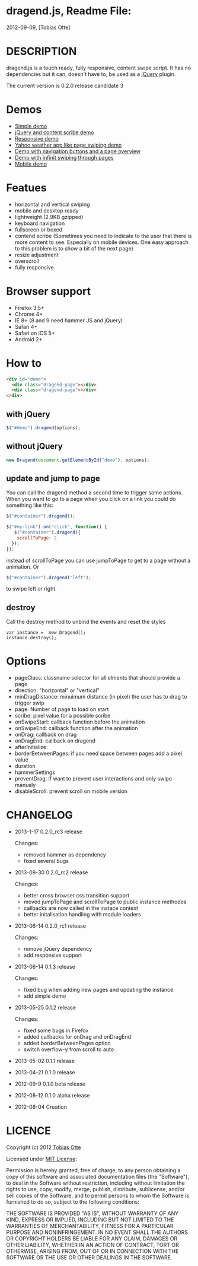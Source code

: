 dragend.js, Readme File:
==============================================================================
2012-09-09, [Tobias Otte]

# DESCRIPTION

dragend.js is a touch ready, fully responsive, content swipe script. It has no dependencies but it can, doesn't have to, be used as a [jQuery](https://github.com/jquery/jquery/) plugin.

The current version is 0.2.0 release candidate 3

# Demos

* [Simple demo](http://stereobit.github.io/dragend/demos/simple/)
* [jQuery and content scribe demo](http://stereobit.github.io/dragend/demos/scribe/)
* [Responsive demo](http://stereobit.github.io/dragend/demos/responsive/)
* [Yahoo weather app like page swiping demo](http://stereobit.github.io/dragend/demos/yahoo-swipe/)
* [Demo with navigation buttons and a page overview](http://stereobit.github.io/dragend/demos/with-control-elements/)
* [Demo with infinit swiping through pages](http://stereobit.github.io/dragend/demos/infinit/)
* [Mobile demo](http://stereobit.github.io/dragend/demos/mobile/)

# Featues

* horizontal and vertical swiping
* mobile and desktop ready
* lightweight (2.9KB gzipped)
* keyboard navigation
* fullscreen or boxed
* contend scribe (Sometimes you need to indicate to the user that there is more content to see. Especially on mobile devices. One easy approach to this problem is to show a bit of the next page)
* resize adjustment
* overscroll
* fully responsive

# Browser support
* Firefox 3.5+
* Chrome 4+
* IE 8+ (8 and 9 need hammer JS and jQuery)
* Safari 4+
* Safari on iOS 5+
* Android 2+

# How to

```html
<div id="demo">
  <div class="dragend-page"></div>
  <div class="dragend-page"></div>
</div>
```

## with jQuery
```javascript
$("#demo").dragend(options);
```

## without jQuery
```javascript
new Dragend(document.getElementById("demo"), options);
```

## update and jump to page

You can call the dragend method a second time to trigger some actions. When you want to go to a page when you click on a link you could do something like this:

```javascript
$("#container").dragend();

$("#my-link").on("click", function() {
   $("#container").dragend({
    scrollToPage: 2
  });
});
```

instead of scrollToPage you can use jumpToPage to get to a page without a animation. Or

```javascript
$("#container").dragend("left");
```

to swipe left or right.

## destroy

Call the destroy method to unbind the events and reset the styles

```javascript]
var instance =  new Dragend();
instance.destroy();
```

# Options
  * pageClass: classname selector for all elments that should provide a page
  * direction: "horizontal" or "vertical"
  * minDragDistance: minuimum distance (in pixel) the user has to drag to trigger swip
  * page: Number of page to load on start
  * scribe: pixel value for a possible scribe
  * onSwipeStart: callback function before the animation
  * onSwipeEnd: callback function after the animation
  * onDrag: callback on drag
  * onDragEnd: callback on dragend
  * afterInitialize:
  * borderBetweenPages: if you need space between pages add a pixel value
  * duration
  * hammerSettings
  * preventDrag: if want to prevent user interactions and only swipe manualy
  * disableScroll: prevent scroll on mobile version

# CHANGELOG

* 2013-1-17
  0.2.0_rc3 release

  Changes:
  - removed hammer as dependency
  - fixed several bugs

* 2013-09-30
  0.2.0_rc2 release

  Changes:
  - better cross browser css transition support
  - moved jumpToPage and scrollToPage to public instance methodes
  - callbacks are now called in the instace context
  - better initalisation handling with module loaders

* 2013-06-14
  0.2.0_rc1 release

  Changes:
  - remove jQuery dependency
  - add responsive support

* 2013-06-14
  0.1.3 release

  Changes:
  - fixed bug when adding new pages and updating the instance
  - add simple demo

* 2013-05-25
  0.1.2 release

  Changes:
  - fixed some bugs in Firefox
  - added callbacks for onDrag and onDragEnd
  - added borderBetweenPages option
  - switch overflow-y from scroll to auto

* 2013-05-02
  0.1.1 release

* 2013-04-21
  0.1.0 release

* 2012-09-9
  0.1.0 beta release

* 2012-08-12
  0.1.0 alpha release

* 2012-08-04
  Creation

# LICENCE

Copyright (c) 2012 [Tobias Otte](http://stereb.it)

Licensed under [MIT License](http://www.opensource.org/licenses/mit-license.php):

Permission is hereby granted, free of charge, to any person obtaining a copy of this software and associated documentation files (the "Software"), to deal in the Software without restriction, including without limitation the rights to use, copy, modify, merge, publish, distribute, sublicense, and/or sell copies of the Software, and to permit persons to whom the Software is furnished to do so, subject to the following conditions:

THE SOFTWARE IS PROVIDED "AS IS", WITHOUT WARRANTY OF ANY KIND, EXPRESS OR IMPLIED, INCLUDING BUT NOT LIMITED TO THE WARRANTIES OF MERCHANTABILITY, FITNESS FOR A PARTICULAR PURPOSE AND NONINFRINGEMENT. IN NO EVENT SHALL THE AUTHORS OR COPYRIGHT HOLDERS BE LIABLE FOR ANY CLAIM, DAMAGES OR OTHER LIABILITY, WHETHER IN AN ACTION OF CONTRACT, TORT OR OTHERWISE, ARISING FROM, OUT OF OR IN CONNECTION WITH THE SOFTWARE OR THE USE OR OTHER DEALINGS IN THE SOFTWARE.
